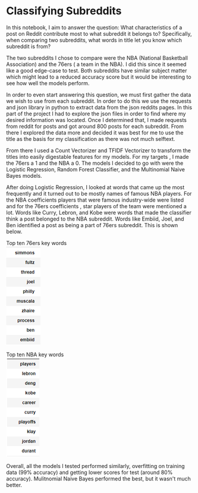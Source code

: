 # Classifying Subreddits

In this notebook, I aim to answer the question: What characteristics of a post on Reddit contribute most to what subreddit it belongs to?
Specifically, when comparing two subreddits, what words in title let you know which subreddit is from?

The two subreddits I chose to compare were the NBA (National Basketball Association) and the 76ers ( a team in the NBA). I did this since it seemed like a good edge-case to test. Both subreddits have similar subject matter which might lead to a reduced accuracy score but it would be interesting to see how well the models perform.

In order to even start answering this question, we must first gather the data we wish to use from each subreddit. In order to do this we use the requests and json library in python to extract data from the json reddits pages. In this part of the project I had to explore the json files in order to find where my desired information was located. Once I determined that, I made requests from reddit for posts and got around 800 posts for each subreddit. From there I explored the data more and decided it was best for me to use the title as the basis for my classification as there was not much selftext.

From there I used a Count Vectorizer and TFIDF Vectorizer to transform the titles into easily digestable features for my models. For my targets , I made the 76ers a 1 and the NBA a 0. The models I decided to go with were the Logistic Regression, Random Forest Classifier, and the Multinomial Naive Bayes models.

After doing Logistic Regression, I looked at words that came up the most frequently and it turned out to be mostly names of famous NBA players. For the NBA coefficients players that were famous industry-wide were listed and for the 76ers coefficients , star players of the team were mentioned a lot. Words like Curry, Lebron, and Kobe were words that made the classifier think a post belonged to the NBA subreddit. Words like Embiid, Joel, and Ben identified a post as being a part of 76ers subreddit. This is shown below.

Top ten 76ers key words<br>
<img src="sixersnames.PNG"></img>
<br>

Top ten NBA key words<br>
<img src="nbanames.PNG"></img>
<br>

Overall, all the models I tested performed similarly, overfitting on training data (99% accuracy) and getting lower scores for test (around 80% accuracy). Mulitnomial Naive Bayes performed the best, but it wasn't much better.